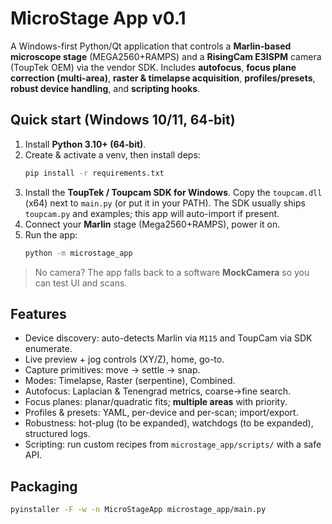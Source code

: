 # MicroStage App v0.1

A Windows-first Python/Qt application that controls a **Marlin-based microscope stage** (MEGA2560+RAMPS)
and a **RisingCam E3ISPM** camera (ToupTek OEM) via the vendor SDK. Includes **autofocus**, **focus plane correction (multi-area)**,
**raster & timelapse acquisition**, **profiles/presets**, **robust device handling**, and **scripting hooks**.

## Quick start (Windows 10/11, 64‑bit)

1. Install **Python 3.10+ (64‑bit)**.
2. Create & activate a venv, then install deps:
   ```bash
   pip install -r requirements.txt
   ```
3. Install the **ToupTek / Toupcam SDK for Windows**. Copy the `toupcam.dll` (x64) next to `main.py` (or put it in your PATH).
   The SDK usually ships `toupcam.py` and examples; this app will auto-import if present.
4. Connect your **Marlin** stage (Mega2560+RAMPS), power it on.
5. Run the app:
   ```bash
   python -m microstage_app
   ```

> No camera? The app falls back to a software **MockCamera** so you can test UI and scans.

## Features
- Device discovery: auto-detects Marlin via `M115` and ToupCam via SDK enumerate.
- Live preview + jog controls (XY/Z), home, go-to.
- Capture primitives: move → settle → snap.
- Modes: Timelapse, Raster (serpentine), Combined.
- Autofocus: Laplacian & Tenengrad metrics, coarse→fine search.
- Focus planes: planar/quadratic fits; **multiple areas** with priority.
- Profiles & presets: YAML, per-device and per-scan; import/export.
- Robustness: hot-plug (to be expanded), watchdogs (to be expanded), structured logs.
- Scripting: run custom recipes from `microstage_app/scripts/` with a safe API.

## Packaging
```bash
pyinstaller -F -w -n MicroStageApp microstage_app/main.py
```
